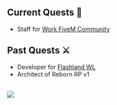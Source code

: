 <p>
  <h2>Current Quests 🚀</h2>
  <ul>
    <li>Staff for <a href="https://discord.gg/VyRPheG6Es">Work FiveM Community</a></li>
  </ul>
      <h2>Past Quests ⚔️</h2>
  <ul>
    <li>Developer for <a href="https://discord.gg/flashland">Flashland WL</a></li>
    <li>Architect of Reborn RP v1</li>
  </ul>
  <br/>
  <picture>
    <source
      srcset="https://github-readme-stats.vercel.app/api?username=dopyyy&show_icons=true&theme=dark"
      media="(prefers-color-scheme: dark)"
    />
    <source
      srcset="https://github-readme-stats.vercel.app/api?username=epyidev&show_icons=true"
      media="(prefers-color-scheme: light), (prefers-color-scheme: no-preference)"
    />
    <img src="https://github-readme-stats.vercel.app/api?username=dopyyy&show_icons=true" />
  </picture>
</p>
